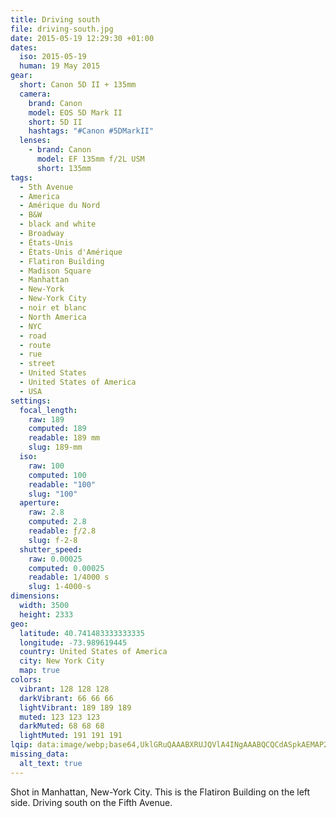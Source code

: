```yaml
---
title: Driving south
file: driving-south.jpg
date: 2015-05-19 12:29:30 +01:00
dates:
  iso: 2015-05-19
  human: 19 May 2015
gear:
  short: Canon 5D II + 135mm
  camera:
    brand: Canon
    model: EOS 5D Mark II
    short: 5D II
    hashtags: "#Canon #5DMarkII"
  lenses:
    - brand: Canon
      model: EF 135mm f/2L USM
      short: 135mm
tags:
  - 5th Avenue
  - America
  - Amérique du Nord
  - B&W
  - black and white
  - Broadway
  - États-Unis
  - États-Unis d'Amérique
  - Flatiron Building
  - Madison Square
  - Manhattan
  - New-York
  - New-York City
  - noir et blanc
  - North America
  - NYC
  - road
  - route
  - rue
  - street
  - United States
  - United States of America
  - USA
settings:
  focal_length:
    raw: 189
    computed: 189
    readable: 189 mm
    slug: 189-mm
  iso:
    raw: 100
    computed: 100
    readable: "100"
    slug: "100"
  aperture:
    raw: 2.8
    computed: 2.8
    readable: ƒ/2.8
    slug: f-2-8
  shutter_speed:
    raw: 0.00025
    computed: 0.00025
    readable: 1/4000 s
    slug: 1-4000-s
dimensions:
  width: 3500
  height: 2333
geo:
  latitude: 40.741483333333335
  longitude: -73.989619445
  country: United States of America
  city: New York City
  map: true
colors:
  vibrant: 128 128 128
  darkVibrant: 66 66 66
  lightVibrant: 189 189 189
  muted: 123 123 123
  darkMuted: 68 68 68
  lightMuted: 191 191 191
lqip: data:image/webp;base64,UklGRuQAAABXRUJQVlA4INgAAABQCQCdASpkAEMAP22iwFi0rKelMVobApAtiWltxQBPZK2DFGRGBvX/ytaBv9ZKwDSTXxsuyzdsKUWQNYm2QscI64/8iOSgwGOmnNPXz3GAl3bgAAD+6vPgE6QBW8p4UtwrveWHg4mLT9K7HEFK4I52geUrysR47kPwROruUlJI6nR1U1VREaq3UjPvrL/k96CrGXFtypXsltrjuAAE89MVVntL2+RThnnOISqehBk4LBPh6wzdpxk1KzduhUi+JVg8JTAgJbVWtLBwjCHOmEAUTVvY6FwAAAA=
missing_data:
  alt_text: true
---
```


Shot in Manhattan, New-York City. This is the Flatiron Building on the left side. Driving south on the Fifth Avenue.
